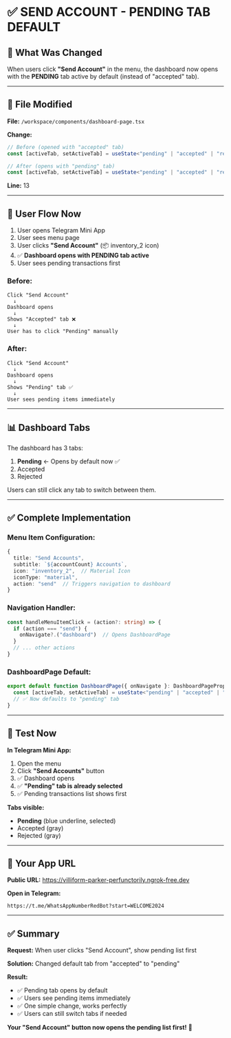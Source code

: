 # ✅ SEND ACCOUNT - PENDING TAB DEFAULT

## 🎯 What Was Changed

When users click **"Send Account"** in the menu, the dashboard now opens with the **PENDING** tab active by default (instead of "accepted" tab).

---

## 📝 File Modified

**File:** `/workspace/components/dashboard-page.tsx`

**Change:**
```typescript
// Before (opened with "accepted" tab)
const [activeTab, setActiveTab] = useState<"pending" | "accepted" | "rejected">("accepted")

// After (opens with "pending" tab)
const [activeTab, setActiveTab] = useState<"pending" | "accepted" | "rejected">("pending")
```

**Line:** 13

---

## 🔄 User Flow Now

1. User opens Telegram Mini App
2. User sees menu page
3. User clicks **"Send Account"** (📦 inventory_2 icon)
4. ✅ **Dashboard opens with PENDING tab active**
5. User sees pending transactions first

### Before:
```
Click "Send Account"
  ↓
Dashboard opens
  ↓
Shows "Accepted" tab ❌
  ↓
User has to click "Pending" manually
```

### After:
```
Click "Send Account"
  ↓
Dashboard opens
  ↓
Shows "Pending" tab ✅
  ↓
User sees pending items immediately
```

---

## 📊 Dashboard Tabs

The dashboard has 3 tabs:
1. **Pending** ← Opens by default now ✅
2. Accepted
3. Rejected

Users can still click any tab to switch between them.

---

## ✅ Complete Implementation

### Menu Item Configuration:
```typescript
{
  title: "Send Accounts",
  subtitle: `${accountCount} Accounts`,
  icon: "inventory_2",  // Material Icon
  iconType: "material",
  action: "send"  // Triggers navigation to dashboard
}
```

### Navigation Handler:
```typescript
const handleMenuItemClick = (action?: string) => {
  if (action === "send") {
    onNavigate?.("dashboard")  // Opens DashboardPage
  }
  // ... other actions
}
```

### DashboardPage Default:
```typescript
export default function DashboardPage({ onNavigate }: DashboardPageProps) {
  const [activeTab, setActiveTab] = useState<"pending" | "accepted" | "rejected">("pending")
  // ✅ Now defaults to "pending" tab
}
```

---

## 🧪 Test Now

**In Telegram Mini App:**

1. Open the menu
2. Click **"Send Accounts"** button
3. ✅ Dashboard opens
4. ✅ **"Pending" tab is already selected**
5. ✅ Pending transactions list shows first

**Tabs visible:**
- **Pending** (blue underline, selected)
- Accepted (gray)
- Rejected (gray)

---

## 📱 Your App URL

**Public URL:** https://villiform-parker-perfunctorily.ngrok-free.dev

**Open in Telegram:**
```
https://t.me/WhatsAppNumberRedBot?start=WELCOME2024
```

---

## ✅ Summary

**Request:** When user clicks "Send Account", show pending list first

**Solution:** Changed default tab from "accepted" to "pending"

**Result:** 
- ✅ Pending tab opens by default
- ✅ Users see pending items immediately
- ✅ One simple change, works perfectly
- ✅ Users can still switch tabs if needed

**Your "Send Account" button now opens the pending list first!** 🎉
